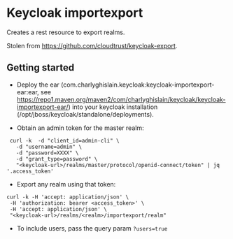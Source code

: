 # Keycloak importexport

Creates a rest resource to export realms.

Stolen from https://github.com/cloudtrust/keycloak-export.


## Getting started

- Deploy the ear (com.charlyghislain.keycloak:keycloak-importexport-ear:ear, see https://repo1.maven.org/maven2/com/charlyghislain/keycloak/keycloak-importexport-ear/)
  into your keycloak installation (/opt/jboss/keycloak/standalone/deployments).

- Obtain an admin token for the master realm:
```
 curl -k  -d "client_id=admin-cli" \
   -d "username=admin" \
   -d "password=XXXX" \
   -d "grant_type=password" \
   "<keycloak-url>/realms/master/protocol/openid-connect/token" | jq '.access_token'
```


- Export any realm using that token:
```
curl -k -H 'accept: application/json' \
 -H 'authorization: bearer <access_token>' \
 -H 'accept: application/json' \
 "<keycloak-url>/realms/<realm>/importexport/realm" 
```

- To include users, pass the query param `?users=true`